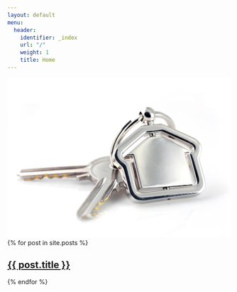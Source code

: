 ```yaml
---
layout: default
menu:
  header:
    identifier: _index
    url: "/"
    weight: 1
    title: Home
---
```

<div id="home-image">
  <img src="uploads/defaults/background.jpg"/>
</div>
<div id="home-content">
  {% for post in site.posts %}
    <h2><a href="{{ post.url }}" title="{{ post.title }}">{{ post.title }}</a></h2>
  {% endfor %}
</div>
